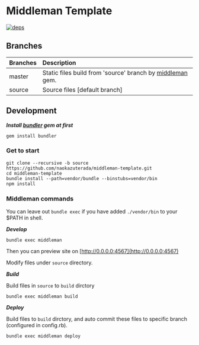 # Middleman Template

[![deps][deps]][deps-url]

## Branches

| Branches | Description |
|:---------|:------------|
| master   | Static files build from 'source' branch by [middleman](http://middlemanapp.com/jp/) gem. |
| source   | Source files [default branch] |

## Development

***Install [bundler](http://bundler.io/) gem at first***

```
gem install bundler
```

### Get to start

```
git clone --recursive -b source https://github.com/naokazuterada/middleman-template.git
cd middleman-template
bundle install --path=vendor/bundle --binstubs=vendor/bin
npm install
```

### Middleman commands

You can leave out `bundle exec` if you have added `./vendor/bin` to your $PATH in shell.

***Develop***

```
bundle exec middleman
```

Then you can preview site on [http://0.0.0.0:4567](http://0.0.0.0:4567)

Modify files under `source` directory.


***Build***

Build files in `source` to `build` dirctory

```
bundle exec middleman build
```

***Deploy***

Build files to `build` dirctory, and auto commit these files to specific branch (configured in config.rb).

```
bundle exec middleman deploy
```

[deps]: https://img.shields.io/david/naokazuterada/middleman-template.svg
[deps-url]: https://david-dm.org/naokazuterada/middleman-template
